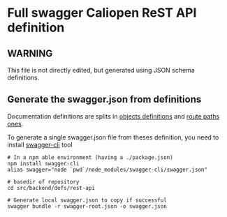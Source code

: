 # Full swagger Caliopen ReST API definition

## WARNING

This file is not directly edited, but generated using JSON schema definitions.

## Generate the swagger.json from definitions

Documentation definitions are splits in [objects definitions](https://github.com/CaliOpen/Caliopen/tree/master/src/backend/defs/rest-api/objects) and [route paths ones](https://github.com/CaliOpen/Caliopen/tree/master/src/backend/defs/rest-api/paths).

To generate a single swagger.json file from theses definition, you need to install [swagger-cli](https://www.npmjs.com/package/swagger-cli) tool

```
# In a npm able environment (having a ./package.json)
npm install swagger-cli
alias swagger="node `pwd`/node_modules/swagger-cli/swagger.json"

# basedir of repository
cd src/backend/defs/rest-api

# Generate local swagger.json to copy if successful
swagger bundle -r swagger-root.json -o swagger.json

```

